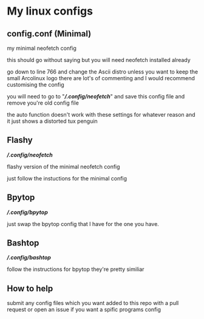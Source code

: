 # My linux configs

## config.conf (Minimal)

my minimal neofetch config

this should go without saying but you will need neofetch installed already

go down to line 766 and change the Ascii distro unless you want to keep the small Arcolinux logo there are lot's of commenting and I would recommend customising the config

you will need to go to "**_/.config/neofetch_**" and save this config file and remove you're old config file

the auto function doesn't work with these settings for whatever reason and it just shows a distorted tux penguin

## Flashy

**_/.config/neofetch_**

flashy version of the minimal neofetch config

just follow the instuctions for the minimal config


## Bpytop

**_/.config/bpytop_**

just swap the bpytop config that I have for the one you have.


## Bashtop

**_/.config/bashtop_**

follow the instructions for bpytop they're pretty similiar

## How to help

submit any config files which you want added to this repo with a pull request or open an issue if you want a spific programs config
